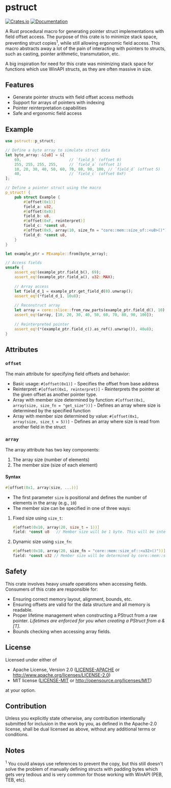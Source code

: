 # pstruct

[![Crates.io](https://img.shields.io/crates/v/pstruct)](https://crates.io/crates/pstruct)
[![Documentation](https://docs.rs/pstruct/badge.svg)](https://docs.rs/pstruct)

A Rust procedural macro for generating pointer struct implementations with field offset access. The purpose of this crate is to minimize stack space, preventing struct copies<sup>1</sup>, while still allowing ergonomic field access. This macro abstracts away a lot of the pain of interacting with pointers to structs, such as casting, pointer arithmetic, transmutation, etc.

A big inspiration for need for this crate was minimizing stack space for functions which use WinAPI structs, as they are often massive in size.


## Features

- Generate pointer structs with field offset access methods
- Support for arrays of pointers with indexing
- Pointer reinterpretation capabilities
- Safe and ergonomic field access


## Example

```rust
use pstruct::p_struct;

// Define a byte array to simulate struct data
let byte_array: &[u8] = &[
    69,                     // `field_b` (offset 0)
    255, 255, 255, 255,     // `field_a` (offset 1)
    10, 20, 30, 40, 50, 60, 70, 80, 90, 100, // `field_d` (offset 5)
    40,                     // `field_c` (offset 0xF)
];

// Define a pointer struct using the macro
p_struct! {
    pub struct Example {
        #[offset(0x1)]
        field_a: u32,
        #[offset(0x0)]
        field_b: u8,
        #[offset(0xF, reinterpret)]
        field_c: *const u8,
        #[offset(0x5, array(10, size_fn = "core::mem::size_of::<u8>()"))]
        field_d: *const u8,
    }
}

let example_ptr = PExample::from(byte_array);

// Access fields
unsafe {
    assert_eq!(example_ptr.field_b(), 69);
    assert_eq!(example_ptr.field_a(), u32::MAX);
    
    // Array access
    let field_d_1 = example_ptr.get_field_d(0).unwrap();
    assert_eq!(*field_d_1, 10u8);
    
    // Reconstruct array
    let array = core::slice::from_raw_parts(example_ptr.field_d(), 10);
    assert_eq!(array, [10, 20, 30, 40, 50, 60, 70, 80, 90, 100]);
    
    // Reinterpreted pointer
    assert_eq!(*(example_ptr.field_c().as_ref().unwrap()), 40u8);
}
```

## Attributes

### `offset`

The main attribute for specifying field offsets and behavior:

- Basic usage: `#[offset(0x1)]` - Specifies the offset from base address
- Reinterpret: `#[offset(0x1, reinterpret)]` - Reinterprets the pointer at the given offset as another pointer type.
- Array with member size determined by function: `#[offset(0x1, array(size, size_fn = "get_size"))]` - Defines an array where size is determined by the specified function
- Array with member size determined by value: `#[offset(0x1, array(size, size_t = 5))]` - Defines an array where size is read from another field in the struct

### `array`

The array attribute has two key components:
1. The array size (number of elements)
2. The member size (size of each element)

#### Syntax
```rust
#[offset(0x1, array(size, ...))]
```

- The first parameter `size` is positional and defines the number of elements in the array (e.g., `10`)
- The member size can be specified in one of three ways:

1. Fixed size using `size_t`:
   ```rust
   #[offset(0x10, array(20, size_t = 1))]
   field: *const u8   // Member size will be 1 byte. This will be interpreted as a 20 element array of u8s.
   ```

3. Dynamic size using `size_fn`:
   ```rust
   #[offset(0x10, array(20, size_fn = "core::mem::size_of::<u32>()"))]
   field: *const u32 // Member size will be determined by core::mem::size_of::<u32>()
   ```

## Safety

This crate involves heavy unsafe operations when accessing fields. Consumers of this crate are responsible for:
- Ensuring correct memory layout, alignment, bounds, etc.
- Ensuring offsets are valid for the data structure and all memory is readable.
- Proper lifetime management when constructing a PStruct from a raw pointer. *Lifetimes are enforced for you when creating a PStruct from a &[T]*.
- Bounds checking when accessing array fields.

## License

Licensed under either of

 * Apache License, Version 2.0
   ([LICENSE-APACHE](LICENSE-APACHE) or http://www.apache.org/licenses/LICENSE-2.0)
 * MIT license
   ([LICENSE-MIT](LICENSE-MIT) or http://opensource.org/licenses/MIT)

at your option.

## Contribution

Unless you explicitly state otherwise, any contribution intentionally submitted
for inclusion in the work by you, as defined in the Apache-2.0 license, shall be
dual licensed as above, without any additional terms or conditions.

## Notes
<sup>1</sup> You could always use references to prevent the copy, but this still doesn't solve the problem of manually defining structs with padding bytes which gets very tedious and is very common for those working with WinAPI (PEB, TEB, etc).